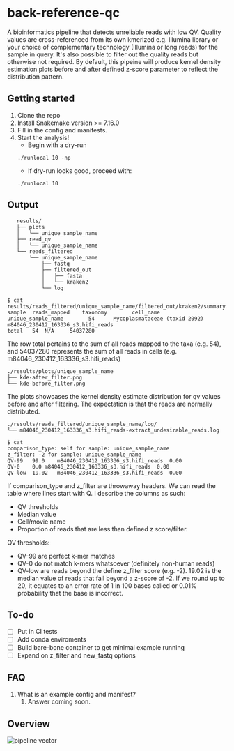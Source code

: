 # back-reference-qc

A bioinformatics pipeline that detects unreliable reads with low QV. Quality values are cross-referenced from its own kmerized e.g. Illumina library or your choice of complementary technology (Illumina or long reads) for the sample in query. It's also possible to filter out the quality reads but otherwise not required. By default, this pipeine will produce kernel density estimation plots before and after defined z-score parameter to reflect the distribution pattern.

## Getting started
1. Clone the repo
2. Install Snakemake version >= 7.16.0
3. Fill in the config and manifests.
4. Start the analysis!
    * Begin with a dry-run
    ```
    ./runlocal 10 -np
    ```
    * If dry-run looks good, proceed with:
    ```
    ./runlocal 10
    ```

## Output
```commandline
   results/
   ├── plots
   │   └── unique_sample_name
   ├── read_qv
   │   └── unique_sample_name
   └── reads_filtered
       └── unique_sample_name
           ├── fastq
           ├── filtered_out
           │   ├── fasta
           │   └── kraken2
           └── log
```

```commandline
$ cat results/reads_filtered/unique_sample_name/filtered_out/kraken2/summary.tsv.gz
sample  reads_mapped    taxonomy        cell_name
unique_sample_name        54      Mycoplasmataceae (taxid 2092)   m84046_230412_163336_s3.hifi_reads
total   54  N/A     54037280
```
The row total pertains to the sum of all reads mapped to the taxa (e.g. 54), and 54037280 represents the sum of all reads in cells (e.g. m84046_230412_163336_s3.hifi_reads)

```commandline
./results/plots/unique_sample_name
├── kde-after_filter.png
└── kde-before_filter.png
```
The plots showcases the kernel density estimate distribution for qv values before and after filtering. The expectation is that the reads are normally distributed.

```commandline
./results/reads_filtered/unique_sample_name/log/
└── m84046_230412_163336_s3.hifi_reads-extract_undesirable_reads.log

$ cat
comparison_type: self for sample: unique_sample_name
z_filter: -2 for sample: unique_sample_name
QV-99	99.0	m84046_230412_163336_s3.hifi_reads	0.00
QV-0	0.0	m84046_230412_163336_s3.hifi_reads	0.00
QV-low	19.02	m84046_230412_163336_s3.hifi_reads	0.00
```
If comparison_type and z_filter are throwaway headers. We can read the table where lines start with Q. I describe the columns as such:
  - QV thresholds
  - Median value
  - Cell/movie name
  - Proportion of reads that are less than defined z score/filter.

QV thresholds:
  * QV-99 are perfect k-mer matches
  * QV-0 do not match k-mers whatsoever (definitely non-human reads)
  * QV-low are reads beyond the define z_filter score (e.g. -2). 19.02 is the median value of reads that fall beyond a z-score of -2. If we round up to 20, it equates to an error rate of 1 in 100 bases called or 0.01% probability that the base is incorrect.

## To-do
- [ ] Put in CI tests
- [ ] Add conda enviroments
- [ ] Build bare-bone container to get minimal example running
- [ ] Expand on z_filter and new_fastq options

## FAQ
1. What is an example config and manifest?
   1. Answer coming soon.

## Overview
![pipeline vector](https://github.com/projectoriented/back-reference-qc/blob/main/dag.svg)
